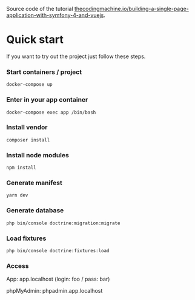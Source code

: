 Source code of the tutorial [thecodingmachine.io/building-a-single-page-application-with-symfony-4-and-vuejs](https://thecodingmachine.io/building-a-single-page-application-with-symfony-4-and-vuejs).

# Quick start

If you want to try out the project just follow these steps.

### Start containers / project
`docker-compose up`

### Enter in your app container
`docker-compose exec app /bin/bash`

### Install vendor
`composer install`

### Install node modules
`npm install`

### Generate manifest
`yarn dev`

### Generate database
`php bin/console doctrine:migration:migrate`

### Load fixtures
`php bin/console doctrine:fixtures:load`

### Access
App: app.localhost (login: foo / pass: bar)

phpMyAdmin: phpadmin.app.localhost

